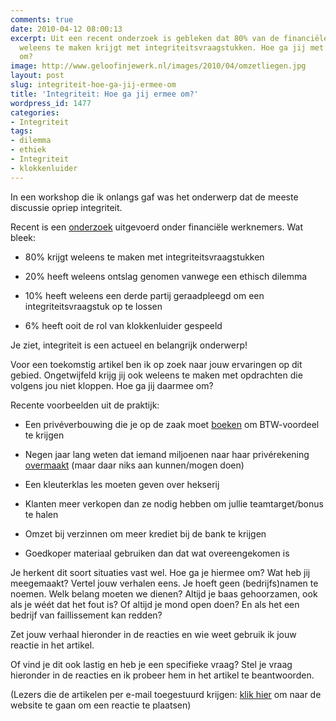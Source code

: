 ```yaml
---
comments: true
date: 2010-04-12 08:00:13
excerpt: Uit een recent onderzoek is gebleken dat 80% van de financiële werknemers
  weleens te maken krijgt met integriteitsvraagstukken. Hoe ga jij met integriteit
  om?
image: http://www.geloofinjewerk.nl/images/2010/04/omzetliegen.jpg
layout: post
slug: integriteit-hoe-ga-jij-ermee-om
title: 'Integriteit: Hoe ga jij ermee om?'
wordpress_id: 1477
categories:
- Integriteit
tags:
- dilemma
- ethiek
- Integriteit
- klokkenluider
---
```


In een workshop die ik onlangs gaf was het onderwerp dat de meeste discussie opriep integriteit.

Recent is een [onderzoek](http://www.nu.nl/economie/2206047/ethiek-struikelblok-financiele-werknemer.html) uitgevoerd onder financiële werknemers. Wat bleek:



	
  * 80% krijgt weleens te maken met integriteitsvraagstukken

	
  * 20% heeft weleens ontslag genomen vanwege een ethisch dilemma

	
  * 10% heeft weleens een derde partij geraadpleegd om een integriteitsvraagstuk op te lossen

	
  * 6% heeft ooit de rol van klokkenluider gespeeld


Je ziet, integriteit is een actueel en belangrijk onderwerp!



Voor een toekomstig artikel ben ik op zoek naar jouw ervaringen op dit gebied. Ongetwijfeld krijg jij ook weleens te maken met opdrachten die volgens jou niet kloppen. Hoe ga jij daarmee om?

Recente voorbeelden uit de praktijk:

	
  * Een privéverbouwing die je op de zaak moet [boeken](http://www.nuzakelijk.nl/algemeen/2207826/vastgoedman-evert-kroon-eigenlijk.html) om BTW-voordeel te krijgen

	
  * Negen jaar lang weten dat iemand miljoenen naar haar privérekening [overmaakt](http://www.nu.nl/economie/2220354/ing-medewerkster-plukte-klanten-in-vs.html) (maar daar niks aan kunnen/mogen doen)

	
  * Een kleuterklas les moeten geven over hekserij

	
  * Klanten meer verkopen dan ze nodig hebben om jullie teamtarget/bonus te halen

	
  * Omzet bij verzinnen om meer krediet bij de bank te krijgen

	
  * Goedkoper materiaal gebruiken dan dat wat overeengekomen is


Je herkent dit soort situaties vast wel. Hoe ga je hiermee om? Wat heb jij meegemaakt? Vertel jouw verhalen eens. Je hoeft geen (bedrijfs)namen te noemen. Welk belang moeten we dienen? Altijd je baas gehoorzamen, ook als je wéét dat het fout is? Of altijd je mond open doen? En als het een bedrijf van faillissement kan redden?

Zet jouw verhaal hieronder in de reacties en wie weet gebruik ik jouw reactie in het artikel.

Of vind je dit ook lastig en heb je een specifieke vraag? Stel je vraag hieronder in de reacties en ik probeer hem in het artikel te beantwoorden.

(Lezers die de artikelen per e-mail toegestuurd krijgen: [klik hier](http://www.geloofinjewerk.nl/2010/04/12/integriteit-hoe-ga-jij-ermee-om/) om naar de website te gaan om een reactie te plaatsen)

